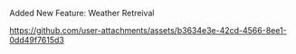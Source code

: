 Added New Feature: Weather Retreival

https://github.com/user-attachments/assets/b3634e3e-42cd-4566-8ee1-0dd49f7615d3

